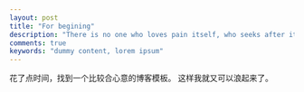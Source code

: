 ```yaml
---
layout: post
title: "For begining"
description: "There is no one who loves pain itself, who seeks after it and wants to have it, simply because it is pain..."
comments: true
keywords: "dummy content, lorem ipsum"
---
```


花了点时间，找到一个比较合心意的博客模板。 这样我就又可以浪起来了。
